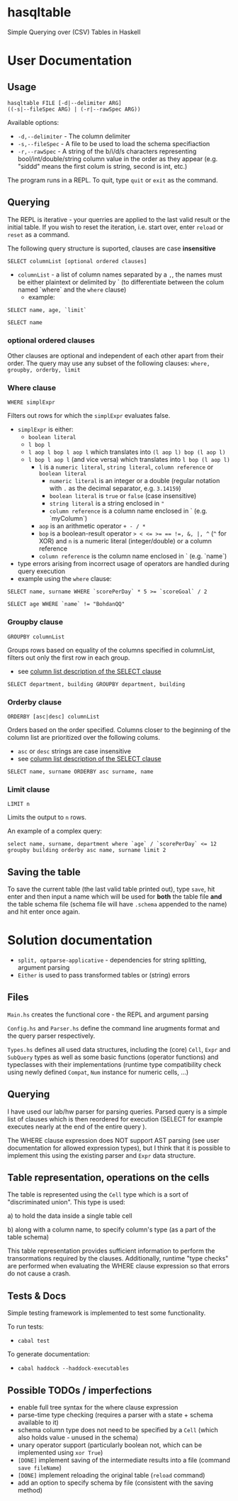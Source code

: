 # hasqltable
Simple Querying over (CSV) Tables in Haskell

# User Documentation

## Usage

    hasqltable FILE [-d|--delimiter ARG] 
    ((-s|--fileSpec ARG) | (-r|--rawSpec ARG))

Available options:
  * `-d,--delimiter` - The column delimiter
  * `-s,--fileSpec` - A file to be used to load the schema specifiaction
  * `-r,--rawSpec` - A string of the b/i/d/s characters representing bool/int/double/string column value in the order as they appear (e.g. "siddd" means the first colum is string, second is int, etc.)

The program runs in a REPL. To quit, type `quit` or `exit` as the command.

## Querying

The REPL is iterative - your querries are applied to the last valid result or the initial table. If you wish to reset the iteration, i.e. start over, enter `reload` or `reset` as a command.

The following query structure is suported, clauses are case **insensitive**

`SELECT columnList [optional ordered clauses]`

* `columnList` - a list of column names separated by a `,`, the names must be either plaintext or delimited by \` (to differentiate between the colum named \`where\` and the `where` clause)
  * example: 
``` 
SELECT name, age, `limit`

SELECT name

```
### optional ordered clauses

Other clauses are optional and independent of each other apart from their order. The query may use any subset of the following clauses: `where, groupby, orderby, limit`

### Where clause

`WHERE simplExpr`

Filters out rows for which the `simplExpr` evaluates false.

* `simplExpr` is either:
  * `boolean literal`
  * `l bop l`
  * `l aop l bop l aop l` which translates into `(l aop l) bop (l aop l)`
  * `l bop l aop l` (and vice versa) which translates into `l bop (l aop l)`
    * `l` is a `numeric literal`, `string literal`, `column reference` or `boolean literal`
      * `numeric literal` is an integer or a double (regular notation with `.` as the decimal separator, e.g. `3.14159`)
      * `boolean literal` is `true` or `false` (case insensitive)
      * `string literal` is a string enclosed in `"`
      * `column reference` is a column name enclosed in \` (e.g. \`myColumn\`)
    * `aop` is an arithmetic operator `+ - / *`
    * `bop` is a boolean-result operator `> < <= >= == !=, &, |, ^` (`^` for XOR) and `n` is a numeric literal (integer/double) or a column reference
    * `column reference` is the column name enclosed in \` (e.g. \`name\`)
* type errors arising from incorrect usage of operators are handled during query execution
* example using the `where` clause: 

```
SELECT name, surname WHERE `scorePerDay` * 5 >= `scoreGoal` / 2

SELECT age WHERE `name` != "BohdanQQ"
```

### Groupby clause

`GROUPBY columnList`

Groups rows based on equality of the columns specified in columnList, filters out only the first row in each group.


* see [column list description of the SELECT clause](#Querying)

```
SELECT department, building GROUPBY department, building
```

### Orderby clause

`ORDERBY [asc|desc] columnList`

Orders based on the order specified. Columns closer to the beginning of the column list are prioritized over the following colums.

* `asc` or `desc` strings are case insensitive
* see [column list description of the SELECT clause](#Querying)

```
SELECT name, surname ORDERBY asc surname, name
```

### Limit clause

`LIMIT n`

Limits the output to `n` rows.

An example of a complex query:

```
select name, surname, department where `age` / `scorePerDay` <= 12 groupby building orderby asc name, surname limit 2
```

## Saving the table

To save the current table (the last valid table printed out), type `save`, hit enter and then input a name which will be used for **both** the table file **and** the table schema file (schema file will have `.schema` appended to the name) and hit enter once again.

# Solution documentation

* `split, optparse-applicative` - dependencies for string splitting, argument parsing
* `Either` is used to pass transformed tables or (string) errors

## Files

`Main.hs` creates the functional core - the REPL and argument parsing

`Config.hs` and `Parser.hs` define the command line arugments format and the query parser respectively.

`Types.hs` defines all used data structures, including the (core) `Cell`, `Expr` and `SubQuery` types as well as some basic functions (operator functions) and typeclasses with their implementations (runtime type compatibility check using newly defined `Compat`, `Num` instance for numeric cells, ...)

## Querying

I have used our lab/hw parser for parsing queries. Parsed query is a simple list of clauses which is then reordered for execution (SELECT for example executes nearly at the end of the entire query ). 

The WHERE clause expression does NOT support AST parsing (see user documentation for allowed expression types), but I think
that it is possible to implement this using the existing parser and `Expr` data structure.

## Table representation, operations on the cells

The table is represented using the `Cell` type which is a sort of "discriminated union". This type is used: 

a) to hold the data inside a single table cell

b) along with a column name, to specify column's type (as a part of the table schema)

This table representation provides sufficient information to perform the transormations required by the clauses. Additionally, runtime "type checks" are performed when evaluating the WHERE clause expression so that errors do not cause a crash.

## Tests & Docs

Simple testing framework is implemented to test some functionality.

To run tests: 
* `cabal test`

To generate documentation: 
* `cabal haddock --haddock-executables`


## Possible TODOs / imperfections
* enable full tree syntax for the where clause expression
* parse-time type checking (requires a parser with a state + schema available to it)
* schema column type does not need to be specified by a `Cell` (which also holds value - unused in the schema)
* unary operator support (particularly boolean not, which can be implemented using `xor True`)
* `[DONE]` implement saving of the intermediate results into a file (command `save fileName`)
* `[DONE]` implement reloading the original table (`reload` command)
* add an option to specify schema by file (consistent with the saving method)
